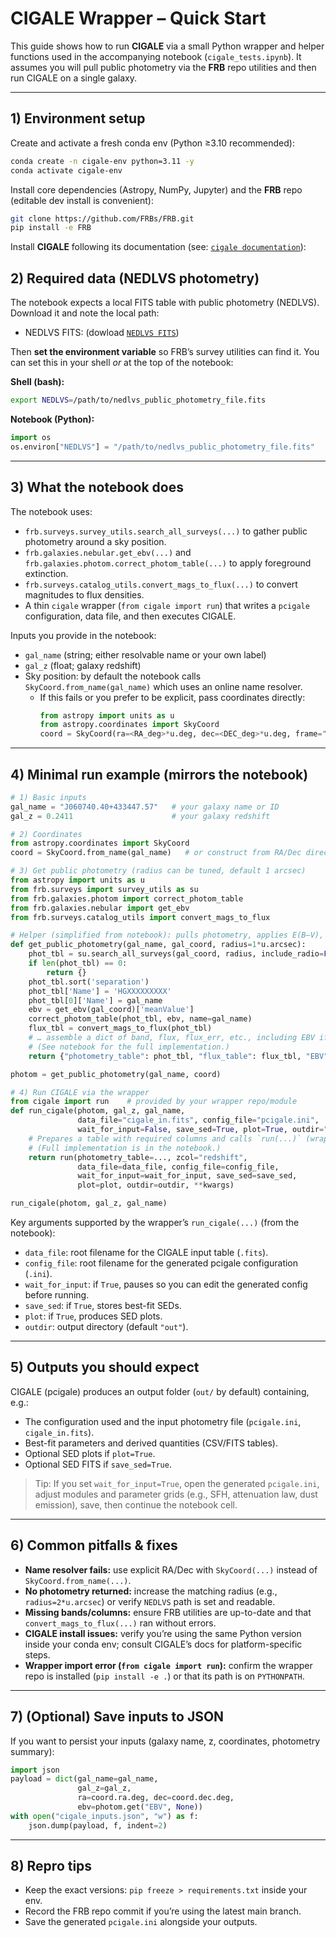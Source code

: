 # CIGALE Wrapper – Quick Start

This guide shows how to run **CIGALE** via a small Python wrapper and helper functions used in the accompanying notebook (`cigale_tests.ipynb`). It assumes you will pull public photometry via the **FRB** repo utilities and then run CIGALE on a single galaxy.

---

## 1) Environment setup

Create and activate a fresh conda env (Python ≥3.10 recommended):

```bash
conda create -n cigale-env python=3.11 -y
conda activate cigale-env
```

Install core dependencies (Astropy, NumPy, Jupyter) and the **FRB** repo (editable dev install is convenient):

```bash
git clone https://github.com/FRBs/FRB.git
pip install -e FRB
```

Install **CIGALE** following its documentation (see: [`cigale documentation`](https://cigale.lam.fr/documentation/)):


## 2) Required data (NEDLVS photometry)

The notebook expects a local FITS table with public photometry (NEDLVS). Download it and note the local path:

- NEDLVS FITS: (dowload [`NEDLVS FITS`](https://drive.google.com/file/d/16Xn0UJLnfxc8F8WDB5Ulm7uDf4-o23Fv/view?usp=drive_link))

Then **set the environment variable** so FRB’s survey utilities can find it. You can set this in your shell *or* at the top of the notebook:

**Shell (bash):**
```bash
export NEDLVS=/path/to/nedlvs_public_photometry_file.fits
```

**Notebook (Python):**
```python
import os
os.environ["NEDLVS"] = "/path/to/nedlvs_public_photometry_file.fits"
```

---

## 3) What the notebook does

The notebook uses:
- `frb.surveys.survey_utils.search_all_surveys(...)` to gather public photometry around a sky position.
- `frb.galaxies.nebular.get_ebv(...)` and `frb.galaxies.photom.correct_photom_table(...)` to apply foreground extinction.
- `frb.surveys.catalog_utils.convert_mags_to_flux(...)` to convert magnitudes to flux densities.
- A thin `cigale` wrapper (`from cigale import run`) that writes a `pcigale` configuration, data file, and then executes CIGALE.

Inputs you provide in the notebook:
- `gal_name` (string; either resolvable name or your own label)
- `gal_z` (float; galaxy redshift)
- Sky position: by default the notebook calls `SkyCoord.from_name(gal_name)` which uses an online name resolver.  
  - If this fails or you prefer to be explicit, pass coordinates directly:
    ```python
    from astropy import units as u
    from astropy.coordinates import SkyCoord
    coord = SkyCoord(ra=<RA_deg>*u.deg, dec=<DEC_deg>*u.deg, frame="icrs")
    ```

---

## 4) Minimal run example (mirrors the notebook)

```python
# 1) Basic inputs
gal_name = "J060740.40+433447.57"   # your galaxy name or ID
gal_z = 0.2411                      # your galaxy redshift

# 2) Coordinates
from astropy.coordinates import SkyCoord
coord = SkyCoord.from_name(gal_name)   # or construct from RA/Dec directly

# 3) Get public photometry (radius can be tuned, default 1 arcsec)
from astropy import units as u
from frb.surveys import survey_utils as su
from frb.galaxies.photom import correct_photom_table
from frb.galaxies.nebular import get_ebv
from frb.surveys.catalog_utils import convert_mags_to_flux

# Helper (simplified from notebook): pulls photometry, applies E(B–V), converts mags→flux
def get_public_photometry(gal_name, gal_coord, radius=1*u.arcsec):
    phot_tbl = su.search_all_surveys(gal_coord, radius, include_radio=False)
    if len(phot_tbl) == 0:
        return {}
    phot_tbl.sort('separation')
    phot_tbl['Name'] = 'HGXXXXXXXXX'
    phot_tbl[0]['Name'] = gal_name
    ebv = get_ebv(gal_coord)['meanValue']
    correct_photom_table(phot_tbl, ebv, name=gal_name)
    flux_tbl = convert_mags_to_flux(phot_tbl)
    # … assemble a dict of band, flux, flux_err, etc., including EBV if desired
    # (See notebook for the full implementation.)
    return {"photometry_table": phot_tbl, "flux_table": flux_tbl, "EBV": ebv}

photom = get_public_photometry(gal_name, coord)

# 4) Run CIGALE via the wrapper
from cigale import run    # provided by your wrapper repo/module
def run_cigale(photom, gal_z, gal_name,
               data_file="cigale_in.fits", config_file="pcigale.ini",
               wait_for_input=False, save_sed=True, plot=True, outdir="out", **kwargs):
    # Prepares a table with required columns and calls `run(...)` (wrapper)
    # (Full implementation is in the notebook.)
    return run(photometry_table=..., zcol="redshift",
               data_file=data_file, config_file=config_file,
               wait_for_input=wait_for_input, save_sed=save_sed,
               plot=plot, outdir=outdir, **kwargs)

run_cigale(photom, gal_z, gal_name)
```

Key arguments supported by the wrapper’s `run_cigale(...)` (from the notebook):
- `data_file`: root filename for the CIGALE input table (`.fits`).
- `config_file`: root filename for the generated pcigale configuration (`.ini`).
- `wait_for_input`: if `True`, pauses so you can edit the generated config before running.
- `save_sed`: if `True`, stores best-fit SEDs.
- `plot`: if `True`, produces SED plots.
- `outdir`: output directory (default `"out"`).

---

## 5) Outputs you should expect

CIGALE (pcigale) produces an output folder (`out/` by default) containing, e.g.:
- The configuration used and the input photometry file (`pcigale.ini`, `cigale_in.fits`).
- Best-fit parameters and derived quantities (CSV/FITS tables).
- Optional SED plots if `plot=True`.
- Optional SED FITS if `save_sed=True`.

> Tip: If you set `wait_for_input=True`, open the generated `pcigale.ini`, adjust modules and parameter grids (e.g., SFH, attenuation law, dust emission), save, then continue the notebook cell.

---

## 6) Common pitfalls & fixes

- **Name resolver fails:** use explicit RA/Dec with `SkyCoord(...)` instead of `SkyCoord.from_name(...)`.
- **No photometry returned:** increase the matching radius (e.g., `radius=2*u.arcsec`) or verify `NEDLVS` path is set and readable.
- **Missing bands/columns:** ensure FRB utilities are up-to-date and that `convert_mags_to_flux(...)` ran without errors.
- **CIGALE install issues:** verify you’re using the same Python version inside your conda env; consult CIGALE’s docs for platform-specific steps.
- **Wrapper import error (`from cigale import run`):** confirm the wrapper repo is installed (`pip install -e .`) or that its path is on `PYTHONPATH`.

---

## 7) (Optional) Save inputs to JSON

If you want to persist your inputs (galaxy name, z, coordinates, photometry summary):

```python
import json
payload = dict(gal_name=gal_name,
               gal_z=gal_z,
               ra=coord.ra.deg, dec=coord.dec.deg,
               ebv=photom.get("EBV", None))
with open("cigale_inputs.json", "w") as f:
    json.dump(payload, f, indent=2)
```

---

## 8) Repro tips

- Keep the exact versions: `pip freeze > requirements.txt` inside your env.
- Record the FRB repo commit if you’re using the latest main branch.
- Save the generated `pcigale.ini` alongside your outputs.